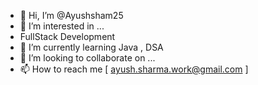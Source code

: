 - 👋 Hi, I’m @Ayushsham25
- 👀 I’m interested in ...
- FullStack Development
- 🌱 I’m currently learning Java , DSA
- 💞️ I’m looking to collaborate on ...
- 📫 How to reach me [ ayush.sharma.work@gmail.com ]


<!---
Ayushsham25/Ayushsham25 is a ✨ special ✨ repository because its `README.md` (this file) appears on your GitHub profile.
You can click the Preview link to take a look at your changes.
--->
